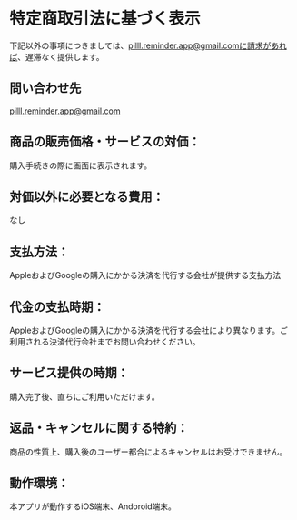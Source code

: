 # 特定商取引法に基づく表示
下記以外の事項につきましては、pilll.reminder.app@gmail.comに請求があれば、遅滞なく提供します。
## 問い合わせ先
pilll.reminder.app@gmail.com
## 商品の販売価格・サービスの対価：
購入手続きの際に画面に表示されます。

## 対価以外に必要となる費用：
なし

## 支払方法：
AppleおよびGoogleの購入にかかる決済を代行する会社が提供する支払方法

## 代金の支払時期：
AppleおよびGoogleの購入にかかる決済を代行する会社により異なります。ご利用される決済代行会社までお問い合わせください。


## サービス提供の時期：
購入完了後、直ちにご利用いただけます。

## 返品・キャンセルに関する特約：
商品の性質上、購入後のユーザー都合によるキャンセルはお受けできません。

## 動作環境：
本アプリが動作するiOS端末、Andoroid端末。